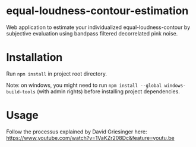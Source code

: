 # equal-loudness-contour-estimation
Web application to estimate your individualized equal-loudness-contour by subjective evaluation using bandpass filtered decorrelated pink noise.

# Installation

Run `npm install` in project root directory.

Note: on windows, you might need to run `npm install --global windows-build-tools` (with admin rights) before installing project dependencies.

# Usage

Follow the processus explained by David Griesinger here: https://www.youtube.com/watch?v=1VaKZr208Dc&feature=youtu.be
